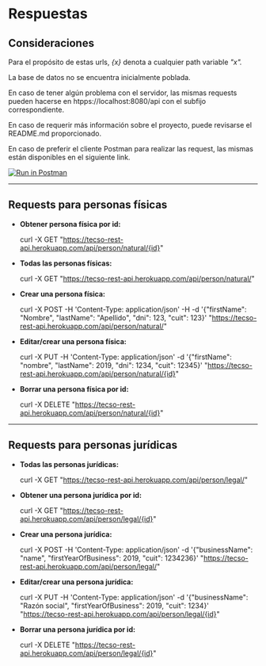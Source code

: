# Respuestas

## Consideraciones

Para el propósito de estas urls, *{x}* denota a cualquier path variable *"x".*

La base de datos no se encuentra inicialmente poblada.

En caso de tener algún problema con el servidor, las mismas requests pueden hacerse en htpps://localhost:8080/api con el subfijo correspondiente.

En caso de requerir más información sobre el proyecto, puede revisarse el README.md proporcionado.

En caso de preferir el cliente Postman para realizar las request, las mismas están disponibles en el siguiente link.

[![Run in Postman](https://run.pstmn.io/button.svg)](https://app.getpostman.com/run-collection/c0a9e7a7dc80bcce468b)

___

## Requests para personas físicas

- **Obtener persona física por id:**

    curl -X GET "https://tecso-rest-api.herokuapp.com/api/person/natural/{id}"

- **Todas las personas físicas:**

    curl -X GET "https://tecso-rest-api.herokuapp.com/api/person/natural/"

- **Crear una persona física:**

    curl -X POST -H 'Content-Type: application/json' -H  -d '{"firstName": "Nombre", "lastName": "Apellido", "dni": 123, "cuit": 123}' "https://tecso-rest-api.herokuapp.com/api/person/natural/"

- **Editar/crear una persona física:**

    curl -X PUT -H 'Content-Type: application/json' -d '{"firstName": "nombre", "lastName": 2019, "dni": 1234, "cuit": 12345}' "https://tecso-rest-api.herokuapp.com/api/person/natural/{id}"

- **Borrar una persona física por id:**

    curl -X DELETE "https://tecso-rest-api.herokuapp.com/api/person/natural/{id}"

___

## Requests para personas jurídicas

- **Todas las personas jurídicas:**

    curl -X GET "https://tecso-rest-api.herokuapp.com/api/person/legal/"

- **Obtener una persona jurídica por id:**

    curl -X GET "https://tecso-rest-api.herokuapp.com/api/person/legal/{id}"

- **Crear una persona jurídica:**

    curl -X POST -H 'Content-Type: application/json' -d '{"businessName": "name", "firstYearOfBusiness": 2019, "cuit": 1234236}' "https://tecso-rest-api.herokuapp.com/api/person/legal/"

- **Editar/crear una persona jurídica:**

    curl -X PUT -H 'Content-Type: application/json'  -d '{"businessName": "Razón social", "firstYearOfBusiness": 2019, "cuit": 1234}' "https://tecso-rest-api.herokuapp.com/api/person/legal/{id}"

- **Borrar una persona jurídica por id:**

    curl -X DELETE "https://tecso-rest-api.herokuapp.com/api/person/legal/{id}"
